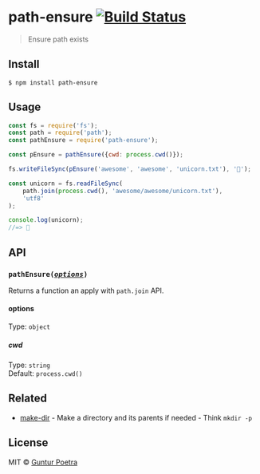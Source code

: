 # path-ensure [![Build Status](https://travis-ci.org/iguntur/path-ensure.svg?branch=master)](https://travis-ci.org/iguntur/path-ensure)

> Ensure path exists


## Install

```
$ npm install path-ensure
```


## Usage

```js
const fs = require('fs');
const path = require('path');
const pathEnsure = require('path-ensure');

const pEnsure = pathEnsure({cwd: process.cwd()});

fs.writeFileSync(pEnsure('awesome', 'awesome', 'unicorn.txt'), '🦄');

const unicorn = fs.readFileSync(
    path.join(process.cwd(), 'awesome/awesome/unicorn.txt'),
    'utf8'
);

console.log(unicorn);
//=> 🦄
```


## API

### `pathEnsure(`*[`options`](#options)*`)`

Returns a function an apply with `path.join` API.

#### options

Type: `object`

##### cwd

Type: `string`<br>
Default: `process.cwd()`


## Related

- [make-dir](https://github.com/sindresorhus/make-dir) - Make a directory and its parents if needed - Think `mkdir -p`


## License

MIT © [Guntur Poetra](http://github.com/iguntur)

